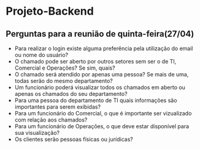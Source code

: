 # Projeto-Backend


## Perguntas para a reunião de quinta-feira(27/04)
- Para realizar o login existe alguma preferência pela utilização do email ou nome do usuário?
- O chamado pode ser aberto por outros setores sem ser o de TI, Comercial e Operações? Se sim, quais?
- O chamado será atendido por apenas uma pessoa? Se mais de uma, todas serão do mesmo departamento?
- Um funcionário poderá visualizar todos os chamados em aberto ou apenas os chamados do seu departamento?
- Para uma pessoa do departamento de TI quais informações são importantes para serem exibidas? 
- Para um funcionário do Comercial, o que é importante ser vizualizado com relação aos chamados?
- Para um funcionário de Operações, o que deve estar disponível para sua visualização?
- Os clientes serão pessoas físicas ou jurídicas?
